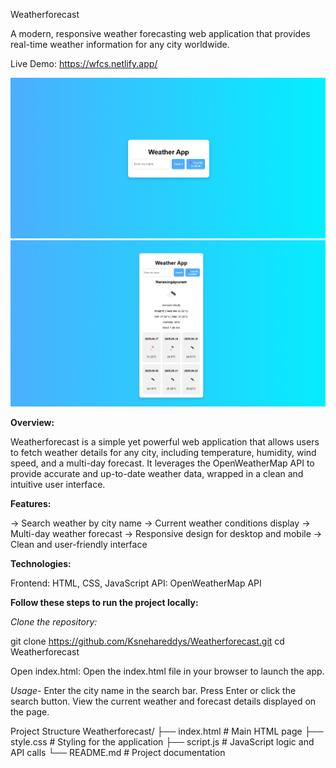 Weatherforecast

A modern, responsive weather forecasting web application that provides real-time weather information for any city worldwide.

Live Demo: https://wfcs.netlify.app/

![Home Screen](images/1.png)
![Weather Details](images/2.png)


**Overview:**

Weatherforecast is a simple yet powerful web application that allows users to fetch weather details for any city, including temperature, humidity, wind speed, and a multi-day forecast. It leverages the OpenWeatherMap API to provide accurate and up-to-date weather data, wrapped in a clean and intuitive user interface.

**Features:**

-> Search weather by city name
-> Current weather conditions display
-> Multi-day weather forecast
-> Responsive design for desktop and mobile
-> Clean and user-friendly interface

**Technologies:**

Frontend: HTML, CSS, JavaScript
API: OpenWeatherMap API

**Follow these steps to run the project locally:**

*Clone the repository:*

git clone https://github.com/Ksnehareddys/Weatherforecast.git
cd Weatherforecast

Open index.html:
Open the index.html file in your browser to launch the app.

*Usage-*
Enter the city name in the search bar.
Press Enter or click the search button.
View the current weather and forecast details displayed on the page.


Project Structure
Weatherforecast/
├── index.html       # Main HTML page
├── style.css        # Styling for the application
├── script.js        # JavaScript logic and API calls
└── README.md        # Project documentation




